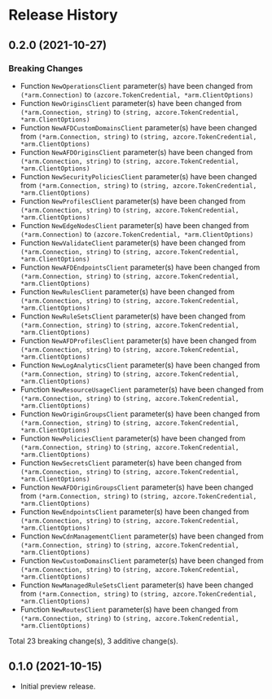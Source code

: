 # Release History

## 0.2.0 (2021-10-27)
### Breaking Changes

- Function `NewOperationsClient` parameter(s) have been changed from `(*arm.Connection)` to `(azcore.TokenCredential, *arm.ClientOptions)`
- Function `NewOriginsClient` parameter(s) have been changed from `(*arm.Connection, string)` to `(string, azcore.TokenCredential, *arm.ClientOptions)`
- Function `NewAFDCustomDomainsClient` parameter(s) have been changed from `(*arm.Connection, string)` to `(string, azcore.TokenCredential, *arm.ClientOptions)`
- Function `NewAFDOriginsClient` parameter(s) have been changed from `(*arm.Connection, string)` to `(string, azcore.TokenCredential, *arm.ClientOptions)`
- Function `NewSecurityPoliciesClient` parameter(s) have been changed from `(*arm.Connection, string)` to `(string, azcore.TokenCredential, *arm.ClientOptions)`
- Function `NewProfilesClient` parameter(s) have been changed from `(*arm.Connection, string)` to `(string, azcore.TokenCredential, *arm.ClientOptions)`
- Function `NewEdgeNodesClient` parameter(s) have been changed from `(*arm.Connection)` to `(azcore.TokenCredential, *arm.ClientOptions)`
- Function `NewValidateClient` parameter(s) have been changed from `(*arm.Connection, string)` to `(string, azcore.TokenCredential, *arm.ClientOptions)`
- Function `NewAFDEndpointsClient` parameter(s) have been changed from `(*arm.Connection, string)` to `(string, azcore.TokenCredential, *arm.ClientOptions)`
- Function `NewRulesClient` parameter(s) have been changed from `(*arm.Connection, string)` to `(string, azcore.TokenCredential, *arm.ClientOptions)`
- Function `NewRuleSetsClient` parameter(s) have been changed from `(*arm.Connection, string)` to `(string, azcore.TokenCredential, *arm.ClientOptions)`
- Function `NewAFDProfilesClient` parameter(s) have been changed from `(*arm.Connection, string)` to `(string, azcore.TokenCredential, *arm.ClientOptions)`
- Function `NewLogAnalyticsClient` parameter(s) have been changed from `(*arm.Connection, string)` to `(string, azcore.TokenCredential, *arm.ClientOptions)`
- Function `NewResourceUsageClient` parameter(s) have been changed from `(*arm.Connection, string)` to `(string, azcore.TokenCredential, *arm.ClientOptions)`
- Function `NewOriginGroupsClient` parameter(s) have been changed from `(*arm.Connection, string)` to `(string, azcore.TokenCredential, *arm.ClientOptions)`
- Function `NewPoliciesClient` parameter(s) have been changed from `(*arm.Connection, string)` to `(string, azcore.TokenCredential, *arm.ClientOptions)`
- Function `NewSecretsClient` parameter(s) have been changed from `(*arm.Connection, string)` to `(string, azcore.TokenCredential, *arm.ClientOptions)`
- Function `NewAFDOriginGroupsClient` parameter(s) have been changed from `(*arm.Connection, string)` to `(string, azcore.TokenCredential, *arm.ClientOptions)`
- Function `NewEndpointsClient` parameter(s) have been changed from `(*arm.Connection, string)` to `(string, azcore.TokenCredential, *arm.ClientOptions)`
- Function `NewCdnManagementClient` parameter(s) have been changed from `(*arm.Connection, string)` to `(string, azcore.TokenCredential, *arm.ClientOptions)`
- Function `NewCustomDomainsClient` parameter(s) have been changed from `(*arm.Connection, string)` to `(string, azcore.TokenCredential, *arm.ClientOptions)`
- Function `NewManagedRuleSetsClient` parameter(s) have been changed from `(*arm.Connection, string)` to `(string, azcore.TokenCredential, *arm.ClientOptions)`
- Function `NewRoutesClient` parameter(s) have been changed from `(*arm.Connection, string)` to `(string, azcore.TokenCredential, *arm.ClientOptions)`

Total 23 breaking change(s), 3 additive change(s).

## 0.1.0 (2021-10-15)

- Initial preview release.
